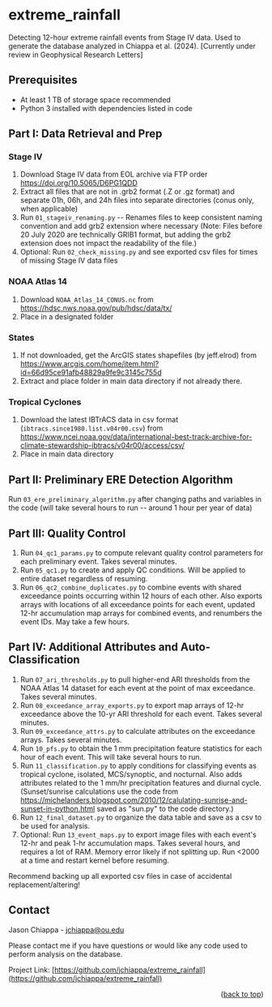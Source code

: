 # extreme_rainfall
  <p>
Detecting 12-hour extreme rainfall events from Stage IV data. Used to generate the database analyzed in Chiappa et al. (2024). [Currently under review in Geophysical Research Letters]

  </p>
</div>

## Prerequisites

* At least 1 TB of storage space recommended
* Python 3 installed with dependencies listed in code


## Part I: Data Retrieval and Prep

### Stage IV

1. Download Stage IV data from EOL archive via FTP order https://doi.org/10.5065/D6PG1QDD
2. Extract all files that are not in .grb2 format (.Z or .gz format) and separate 01h, 06h, and 24h files into separate directories (conus only, when applicable)
3. Run `01_stageiv_renaming.py` -- Renames files to keep consistent naming convention and add grb2 extension where necessary (Note: Files before 20 July 2020 are technically GRIB1 format, but adding the grb2 extension does not impact the readability of the file.)
4. Optional: Run `02_check_missing.py` and see exported csv files for times of missing Stage IV data files

### NOAA Atlas 14

1. Download `NOAA_Atlas_14_CONUS.nc` from https://hdsc.nws.noaa.gov/pub/hdsc/data/tx/
2. Place in a designated folder

### States
1. If not downloaded, get the ArcGIS states shapefiles (by jeff.elrod) from https://www.arcgis.com/home/item.html?id=66d95ce91afb48829a9fe9c3145c755d
2. Extract and place folder in main data directory if not already there.

### Tropical Cyclones
1. Download the latest IBTrACS data in csv format (`ibtracs.since1980.list.v04r00.csv`) from https://www.ncei.noaa.gov/data/international-best-track-archive-for-climate-stewardship-ibtracs/v04r00/access/csv/
2. Place in main data directory


## Part II: Preliminary ERE Detection Algorithm

Run `03_ere_preliminary_algorithm.py` after changing paths and variables in the code (will take several hours to run -- around 1 hour per year of data)


## Part III: Quality Control
1. Run `04_qc1_params.py` to compute relevant quality control parameters for each preliminary event. Takes several minutes.
2. Run `05_qc1.py` to create and apply QC conditions. Will be applied to entire dataset regardless of resuming.
3. Run `06_qc2_combine_duplicates.py` to combine events with shared exceedance points occurring within 12 hours of each other. Also exports arrays with locations of all exceedance points for each event, updated 12-hr accumulation map arrays for combined events, and renumbers the event IDs. May take a few hours.


## Part IV: Additional Attributes and Auto-Classification
1. Run `07_ari_thresholds.py` to pull higher-end ARI thresholds from the NOAA Atlas 14 dataset for each event at the point of max exceedance. Takes several minutes.
2. Run `08_exceedance_array_exports.py` to export map arrays of 12-hr exceedance above the 10-yr ARI threshold for each event. Takes several minutes.
3. Run `09_exceedance_attrs.py` to calculate attributes on the exceedance arrays. Takes several minutes.
4. Run `10_pfs.py` to obtain the 1 mm precipitation feature statistics for each hour of each event. This will take several hours to run.
5. Run `11_classification.py` to apply conditions for classifying events as tropical cyclone, isolated, MCS/synoptic, and nocturnal. Also adds attributes related to the 1 mm/hr precipitation features and diurnal cycle. (Sunset/sunrise calculations use the code from https://michelanders.blogspot.com/2010/12/calulating-sunrise-and-sunset-in-python.html saved as "sun.py" to the code directory.)
6. Run `12_final_dataset.py` to organize the data table and save as a csv to be used for analysis.
7. Optional: Run `13_event_maps.py` to export image files with each event's 12-hr and peak 1-hr accumulation maps. Takes several hours, and requires a lot of RAM. Memory error likely if not splitting up. Run <2000 at a time and restart kernel before resuming.
 
Recommend backing up all exported csv files in case of accidental replacement/altering!


## Contact

Jason Chiappa - jchiappa@ou.edu

Please contact me if you have questions or would like any code used to perform analysis on the database.

Project Link: [https://github.com/jchiappa/extreme_rainfall](https://github.com/jchiappa/extreme_rainfall)

<p align="right">(<a href="#readme-top">back to top</a>)</p>
